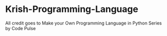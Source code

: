 # Krish-Programming-Language

All credit goes to Make your Own Programming Language in Python Series by Code Pulse
